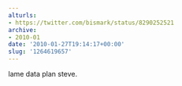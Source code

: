 ```yaml
---
alturls:
- https://twitter.com/bismark/status/8290252521
archive:
- 2010-01
date: '2010-01-27T19:14:17+00:00'
slug: '1264619657'
---
```


lame data plan steve.

